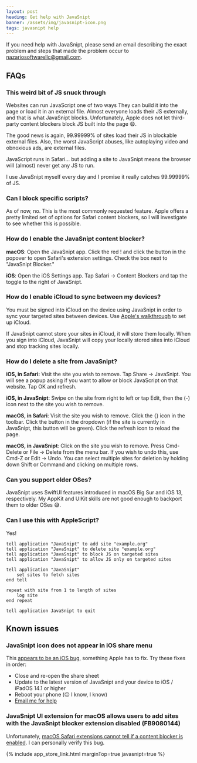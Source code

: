 ```yaml
---
layout: post
heading: Get help with JavaSnipt
banner: /assets/img/javasnipt-icon.png
tags: javasnipt help
---
```


If you need help with JavaSnipt, please send an email describing the exact problem and steps that made the problem occur to [nazariosoftwarellc@gmail.com](mailto:nazariosoftware+js@gmail.com).

## FAQs

### This weird bit of JS snuck through

Websites can run JavaScript one of two ways  They can build it into the page or load it in an external file. Almost everyone loads their JS externally, and that is what JavaSnipt blocks. Unfortunately, Apple does not let third-party content blockers block JS built into the page 😩. 

The good news is again, 99.99999% of sites load their JS in blockable external files. Also, the worst JavaScript abuses, like autoplaying video and obnoxious ads, are external files.  

JavaScript runs in Safari… but adding a site to JavaSnipt means the browser will (almost) never get any JS to run. 

I use JavaSnipt myself every day and I promise it really catches 99.99999% of JS.

### Can I block specific scripts? 

As of now, no. This is the most commonly requested feature. Apple offers a pretty limited set of options for Safari content blockers, so I will investigate to see whether this is possible.

### How do I enable the JavaSnipt content blocker?

**macOS**: Open the JavaSnipt app. Click the red ! and click the button in the popover to open Safari's extension settings. Check the box next to "JavaSnipt Blocker."

**iOS**: Open the iOS Settings app. Tap Safari → Content Blockers and tap the toggle to the right of JavaSnipt.

### How do I enable iCloud to sync between my devices?

You must be signed into iCloud on the device using JavaSnipt in order to sync your targeted sites between devices. Use [Apple's walkthrough](https://support.apple.com/en-us/HT208681) to set up iCloud.

If JavaSnipt cannot store your sites in iCloud, it will store them locally. When you sign into iCloud, JavaSnipt will copy your locally stored sites into iCloud and stop tracking sites locally. 

### How do I delete a site from JavaSnipt?

**iOS, in Safari:** Visit the site you wish to remove. Tap Share → JavaSnipt. You will see a popup asking if you want to allow or block JavaScript on that website. Tap OK and refresh. 

**iOS, in JavaSnipt**: Swipe on the site from right to left or tap Edit, then the (-) icon next to the site you wish to remove. 

**macOS, in Safari**: Visit the site you wish to remove. Click the {} icon in the toolbar. Click the button in the dropdown (if the site is currently in JavaSnipt, this button will be green). Click the refresh icon to reload the page. 

**macOS, in JavaSnipt**: Click on the site you wish to remove. Press Cmd-Delete or File → Delete from the menu bar. If you wish to undo this, use Cmd-Z or Edit → Undo. You can select multiple sites for deletion by holding down Shift or Command and clicking on multiple rows.

### Can you support older OSes?

JavaSnipt uses SwiftUI features introduced in macOS Big Sur and iOS 13, respectively. My AppKit and UIKit skills are not good enough to backport them to older OSes 😅.

### Can I use this with AppleScript?

Yes!

```applescript
tell application "JavaSnipt" to add site "example.org"tell application "JavaSnipt" to delete site "example.org"tell application "JavaSnipt" to block JS on targeted sitestell application "JavaSnipt" to allow JS only on targeted sitestell application "JavaSnipt"	set sites to fetch sitesend tellrepeat with site from 1 to length of sites	log siteend repeattell application JavaSnipt to quit
```

## Known issues

### JavaSnipt icon does not appear in iOS share menu

This [appears to be an iOS bug](https://developer.apple.com/forums/thread/662671), something Apple has to fix. Try these fixes in order:

- Close and re-open the share sheet
- Update to the latest version of JavaSnipt and your device to iOS / iPadOS 14.1 or higher
- Reboot your phone (😖 I know, I know)
- [Email me for help](mailto:nazariosoftwarellc+js@gmail.com)

### JavaSnipt UI extension for macOS allows users to add sites with the JavaSnipt blocker extension disabled (FB9080144)

Unfortunately, [macOS Safari extensions cannot tell if a content blocker is enabled](https://stackoverflow.com/questions/50481113/how-to-get-the-stateenabled-disabled-of-safari-content-blocker-app-extension-f). I can personally verify this bug.

{% include app_store_link.html marginTop=true javasnipt=true %}